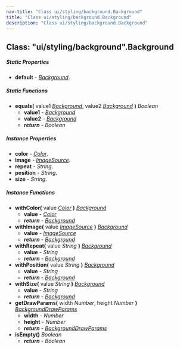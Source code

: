 ```yaml
---
nav-title: "Class ui/styling/background.Background"
title: "Class ui/styling/background.Background"
description: "Class ui/styling/background.Background"
---
```

## Class: "ui/styling/background".Background

##### Static Properties
 - **default** - [_Background_](../../../ui/styling/background/Background.md).

##### Static Functions
 - **equals(** value1 [_Background_](../../../ui/styling/background/Background.md), value2 [_Background_](../../../ui/styling/background/Background.md) **)** _Boolean_
   - **value1** - [_Background_](../../../ui/styling/background/Background.md)
   - **value2** - [_Background_](../../../ui/styling/background/Background.md)
   - _**return**_ - _Boolean_

##### Instance Properties
 - **color** - [_Color_](../../../color/Color.md).
 - **image** - [_ImageSource_](../../../image-source/ImageSource.md).
 - **repeat** - _String_.
 - **position** - _String_.
 - **size** - _String_.

##### Instance Functions
 - **withColor(** value [_Color_](../../../color/Color.md) **)** [_Background_](../../../ui/styling/background/Background.md)
   - **value** - [_Color_](../../../color/Color.md)
   - _**return**_ - [_Background_](../../../ui/styling/background/Background.md)
 - **withImage(** value [_ImageSource_](../../../image-source/ImageSource.md) **)** [_Background_](../../../ui/styling/background/Background.md)
   - **value** - [_ImageSource_](../../../image-source/ImageSource.md)
   - _**return**_ - [_Background_](../../../ui/styling/background/Background.md)
 - **withRepeat(** value _String_ **)** [_Background_](../../../ui/styling/background/Background.md)
   - **value** - _String_
   - _**return**_ - [_Background_](../../../ui/styling/background/Background.md)
 - **withPosition(** value _String_ **)** [_Background_](../../../ui/styling/background/Background.md)
   - **value** - _String_
   - _**return**_ - [_Background_](../../../ui/styling/background/Background.md)
 - **withSize(** value _String_ **)** [_Background_](../../../ui/styling/background/Background.md)
   - **value** - _String_
   - _**return**_ - [_Background_](../../../ui/styling/background/Background.md)
 - **getDrawParams(** width _Number_, height _Number_ **)** [_BackgroundDrawParams_](../../../ui/styling/background/BackgroundDrawParams.md)
   - **width** - _Number_
   - **height** - _Number_
   - _**return**_ - [_BackgroundDrawParams_](../../../ui/styling/background/BackgroundDrawParams.md)
 - **isEmpty()** _Boolean_
   - _**return**_ - _Boolean_